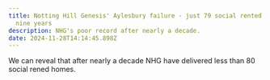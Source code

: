 ```yaml
---
title: Notting Hill Genesis' Aylesbury failure - just 79 social rented homes in
  nine years
description: NHG's poor record after nearly a decade.
date: 2024-11-28T14:14:45.898Z
---
```

We can reveal that after nearly a decade NHG have delivered less than 80 social rened homes.